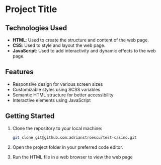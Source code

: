 # Project Title

## Technologies Used

- **HTML**: Used to create the structure and content of the web page.
- **CSS**: Used to style and layout the web page.
- **JavaScript**: Used to add interactivity and dynamic effects to the web page.

## Features

- Responsive design for various screen sizes
- Customizable styles using SCSS variables
- Semantic HTML structure for better accessibility
- Interactive elements using JavaScript

## Getting Started

1. Clone the repository to your local machine:
   ```sh
   git clone git@github.com:adrianstroescu/test-casino.git
2. Open the project folder in your preferred code editor.

3. Run the HTML file in a web browser to view the web page